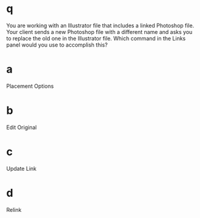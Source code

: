 # q
You are working with an Illustrator file that includes a linked Photoshop file. Your client sends a new Photoshop file with a different name and asks you to replace the old one in the Illustrator file. Which command in the Links panel would you use to accomplish this?
# a
Placement Options
# b
Edit Original
# c
Update Link
# d
Relink